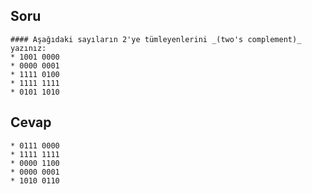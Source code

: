 ## Soru 
```
#### Aşağıdaki sayıların 2'ye tümleyenlerini _(two's complement)_ yazınız:
* 1001 0000
* 0000 0001
* 1111 0100
* 1111 1111
* 0101 1010
```
## Cevap
```
* 0111 0000
* 1111 1111
* 0000 1100
* 0000 0001
* 1010 0110
``` 
